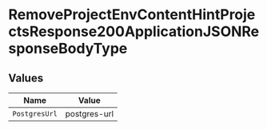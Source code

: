 # RemoveProjectEnvContentHintProjectsResponse200ApplicationJSONResponseBodyType


## Values

| Name          | Value         |
| ------------- | ------------- |
| `PostgresUrl` | postgres-url  |